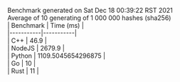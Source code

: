 Benchmark generated on Sat Dec 18 00:39:22 RST 2021  
Average of 10 generating of 1 000 000 hashes (sha256)  
| Benchmark | Time (ms) |  
|-----------|-----------|  
| C++ | 46.9 |  
| NodeJS | 2679.9 |  
| Python | 1109.5045654296875 |  
| Go | 10 |  
| Rust | 11 |  
